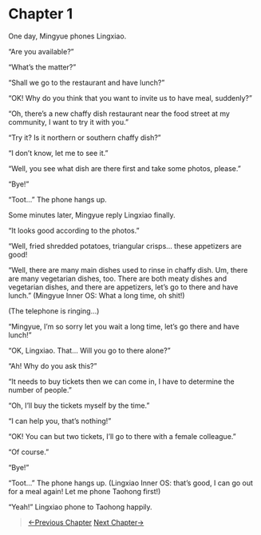 # Chapter 1

One day, Mingyue phones Lingxiao.

“Are you available?”

“What’s the matter?”

“Shall we go to the restaurant and have lunch?”

“OK! Why do you think that you want to invite us to have meal, suddenly?”

“Oh, there’s a new chaffy dish restaurant near the food street at my community, I want to try it with you.”

“Try it? Is it northern or southern chaffy dish?”

“I don’t know, let me to see it.”

“Well, you see what dish are there first and take some photos, please.”

“Bye!”

“Toot…” The phone hangs up.

Some minutes later, Mingyue reply Lingxiao finally.

“It looks good according to the photos.”

“Well, fried shredded potatoes, triangular crisps… these appetizers are good!

“Well, there are many main dishes used to rinse in chaffy dish. Um, there are many vegetarian dishes, too. There are both meaty dishes and vegetarian dishes, and there are appetizers, let’s go to there and have lunch.” (Mingyue Inner OS: What a long time, oh shit!)

(The telephone is ringing…)

“Mingyue, I’m so sorry let you wait a long time, let’s go there and have lunch!”

“OK, Lingxiao. That… Will you go to there alone?”

“Ah! Why do you ask this?”

“It needs to buy tickets then we can come in, I have to determine the number of people.”

“Oh, I’ll buy the tickets myself by the time.”

“I can help you, that’s nothing!”

“OK! You can but two tickets, I’ll go to there with a female colleague.”

“Of course.”

“Bye!”

“Toot…” The phone hangs up. (Lingxiao Inner OS: that’s good, I can go out for a meal again! Let me phone Taohong first!)

“Yeah!” Lingxiao phone to Taohong happily.

> [←Previous Chapter](/part2/missing.md)  [Next Chapter→](/ex1/chapter2.md)
